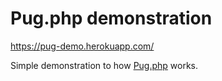 # Pug.php demonstration 

https://pug-demo.herokuapp.com/

Simple demonstration to how [Pug.php](https://github.com/pug-php/pug) works.